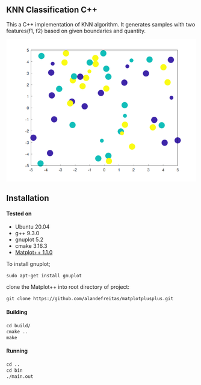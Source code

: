 ## KNN Classification C++

This a C++ implementation of KNN algorithm. It generates samples with two features(f1, f2) based on given boundaries and quantity.


![Result](results/classification.png)


## Installation
#### Tested on
* Ubuntu 20.04
* g++ 9.3.0
* gnuplot 5.2
* cmake 3.16.3
* [Matplot++ 1.1.0](https://github.com/alandefreitas/matplotplusplus)

To install gnuplot;
```
sudo apt-get install gnuplot 
```

clone the Matplot++ into root directory of project:
``` 
git clone https://github.com/alandefreitas/matplotplusplus.git
```

#### Building

``` 
cd build/
cmake ..
make
```

#### Running
```
cd ..
cd bin
./main.out
```
